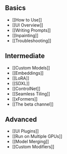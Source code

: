 ## Basics
*  [[How to Use]]
*  [[UI Overview]]
*  [[Writing Prompts]]
*  [[Inpainting]]
*  [[Troubleshooting]]

## Intermediate
*  [[Custom Models]]
*  [[Embeddings]]
*  [[LoRA]]
*  [[SDXL]]
*  [[ControlNet]]
*  [[Seamless Tiling]]
*  [[xFormers]]
*  [[The beta channel]]

## Advanced
*  [[UI Plugins]]
*  [[Run on Multiple GPUs]]
*  [[Model Merging]]
*  [[Custom Modifiers]]